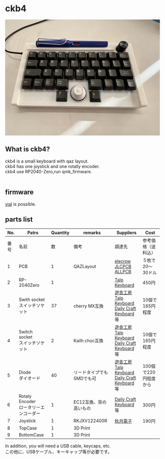 # ckb4

![](img/img00001.jpg)

## What is ckb4?

ckb4 is a small keyboard with qaz layout.
<br>
ckb4 has one joystick and one rotally encoder.
<br>
ckb4 use RP2040-Zero,run qmk_firmware.
<br>
<br>

## firmware

[vial](https://get.vial.today/) is possible.
<br>

## parts list

| No. | Patrs | Quantity | remarks | Suppliers | Cost |
|--|--|--|--|--|--|
|番号|名前|数|備考|調達先|参考価格（送料込）|<br>
|1|PCB|1|QAZLayout|[elecrow](https://www.elecrow.com)<br>[JLCPCB](https://jlcpcb.com)<br>[ALLPCB](https://www.allpcb.com)|５枚で20〜30ドル|<br>
|2|RP-2040Zero|1||[Talp Keyboard](https://talpkeyboard.net)|450円|
|3|Swith socket<br>スイッチソケット|37|cherry MX互換|[遊舎工房](https://yushakobo.jp)<br>[Talp Keyboard](https://talpkeyboard.net)<br>[Daily Craft Keyboard](https://shop.dailycraft.jp)等|10個で165円程度|
|4|Switch socket<br>スイッチソケット|2|Kailh choc互換|[遊舎工房](https://yushakobo.jp)<br>[Talp Keyboard](https://talpkeyboard.net)<br>[Daily Craft Keyboard](https://shop.dailycraft.jp)等|10個で165円程度|
|5|Diode<br>ダイオード|40|リードタイプでもSMDでも可|[遊舎工房](https://yushakobo.jp)<br>[Talp Keyboard](https://talpkeyboard.net)<br>[Daily Craft Keyboard](https://shop.dailycraft.jp)等|100個で220円程度から|
|6|Rotaly Encoder<br>ロータリーエンコーダー|1|EC12互換、背の高いもの|[Daily Craft Keyboard](https://shop.dailycraft.jp)等|300円|
|7|Joystick|1|RKJXV122400R|[秋月電子](https://akizukidenshi.com/catalog/g/g115951/)|190円|
|8|TopCase|1|3D Print|||
|9|BottomCase|1|3D Print||


In addition, you will need a USB cable, keycaps, etc.
<br>
この他に、USBケーブル、キーキャップ等が必要です。
<br>



